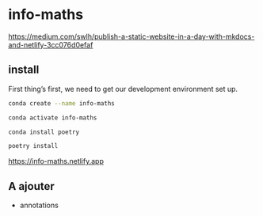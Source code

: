 # info-maths
 
https://medium.com/swlh/publish-a-static-website-in-a-day-with-mkdocs-and-netlify-3cc076d0efaf



## install

First thing’s first, we need to get our development environment set up. 

```bash
conda create --name info-maths
```

```bash
conda activate info-maths
```

```bash
conda install poetry
```

```bash
poetry install
```

https://info-maths.netlify.app

## A ajouter

- annotations
